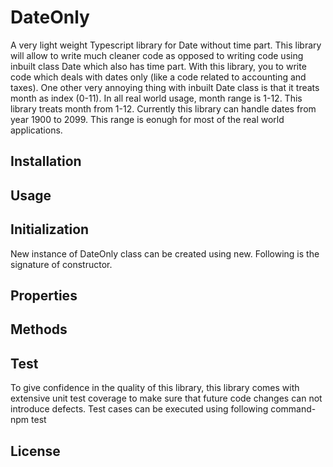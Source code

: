 # DateOnly
A very light weight Typescript library for Date without time part.
This library will allow to write much cleaner code as opposed to writing code using inbuilt class Date which also has time part. With this library, you to write code  which deals with dates only (like a code related to accounting and taxes).
One other very annoying thing with inbuilt Date class is that it treats month as index (0-11). In all real world usage, month range is 1-12. This library treats month from 1-12.
Currently this library can handle dates from year 1900 to 2099. This range is eonugh for most of the real world applications.

## Installation

## Usage
## Initialization
New instance of DateOnly class can be created using new. Following is the signature of constructor.
## Properties
## Methods
## Test
To give confidence in the quality of this library, this library comes with extensive unit test coverage to make sure that future code changes can not introduce defects.
Test cases can be executed using following command-
npm test
## License
